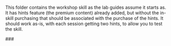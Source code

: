 This folder contains the workshop skill as the lab guides assume it starts as.  It has hints feature (the premium content) already added, but without the in-skill purchasing that should be associated with the purchase of the hints.  It should work as-is, with each session getting two hints, to allow you to test the skill.

\###